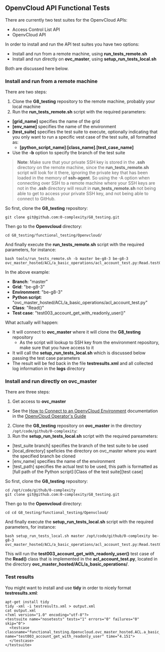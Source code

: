 ## OpenvCloud API Functional Tests

There are currently two test suites for the OpenvCloud APIs:
- Access Control List API
- OpenvCloud API

In order to install and run the API test suites you have two options:
- Install and run from a remote machine, using **run\_tests\_remote.sh**
- Install and run directly on **ovc_master**, using **setup\_run\_tests\_local.sh**

Both are discussed here below.


### Install and run from a remote machine

There are two steps:
1. Clone the **G8_testing** repository to the remote machine, probably your local machine
2. Run the **run\_tests\_remote.sh** script with the required parameters:
  - **[grid_name]** specifies the name of the grid
  - **[env_name]** specifies the name of the environment
  - **[test_suite]** specifies the test suite to execute, optionally indicating that you only want to run a specific vest case of the test suite, all formatted as:
    - **[python\_script\_name]**:**[class\_name]**.**[test\_case\_name]**
  - Use the **-b** option to specify the branch of the test suite

> **Note**: Make sure that your private SSH key is stored in the **.ssh** directory on the remote machine, since the **run\_tests\_remote.sh** script will look for it there, ignoring the private key that has been loaded in the memory of **ssh-agent**. So using the -A option when connecting over SSH to a remote machine where your SSH keys are not in the **.ssh** directory will result in **run\_tests\_remote.sh** not being able to get to access your private SSH key, and not being able to connect to GitHub.

So first, clone the **G8_testing** repository:
```
git clone git@github.com:0-complexity/G8_testing.git
```

Then go to the **Openvcloud** directory:
```
cd G8_testing/functional_testing/Openvcloud/
```

And finally execute the **run_tests_remote.sh** script with the required parameters, for instance:
```
bash tools/run_tests_remote.sh -b master be-g8-3 be-g8-3 ovc_master_hosted/ACL/a_basic_operations/acl_account_test.py:Read.test003_account_get_with_readonly_user
```

In the above example:
- **Branch**: "master"
- **Grid**: "be-g8-3"
- **Environment**: "be-g8-3"
- **Python script**: "ovc_master_hosted/ACL/a_basic_operations/acl_account_test.py"
- **Class**: "Read()"
- **Test case**: "test003\_account\_get\_with\_readonly\_user()"

What actually will happen:
- It will connect to **ovc\_master** where it will clone the **G8_testing** repository
  - As the script will lookup to SSH key from the environment repository, make sure that you have access to it
- It will call the **setup_run_tests_local.sh** which is discussed below passing the test case parameters
- The result will be fed back in the file **testresults.xml** and all collected log information in the **logs** directory


### Install and run directly on ovc_master

There are three steps:
1. Get access to **ovc\_master**
  - See the [How to Connect to an OpenvCloud Environment](https://gig.gitbooks.io/ovcdoc_public/content/Sysadmin/Connect/connect.html) documentation in the [OpenvCloud Operator's Guide](https://www.gitbook.com/book/gig/ovcdoc_public/details)
2. Clone the **G8_testing** repository on **ovc\_master** in the directory `/opt/code/github/0-complexity`:
3. Run the **setup\_run\_tests\_local.sh** script with the required pareameters:
  - [test_suite branch] specifies the branch of the test suite to be used
  - [local\_directory] speficies the directory on ovc_master where you want the specified branch be cloned
  - [env_name] specifies the name of the environment
  - [test_path] specifies the actual test to be used, this path is formatted as [full path of the Python script]:[Class of the test suite][test case]

So first, clone the **G8_testing** repository:
```
cd /opt/code/github/0-complexity
git clone git@github.com:0-complexity/G8_testing.git
```

Then go to the **Openvcloud** directory:
```
cd cd G8_testing/functional_testing/Openvcloud/
```

And finally execute the **setup\_run\_tests\_local.sh** script with the required parameters, for instance:
```
bash setup_run_tests_local.sh master /opt/code/github/0-complexity be-g8-3 ovc_master_hosted/ACL/a_basic_operations/acl_account_test.py:Read.test003_account_get_with_readonly_user
```

This will run the **test003\_account\_get\_with\_readonly\_user()** test case of the **Read()** class that is implemented in the **acl_account_test.py**, located in the directory **ovc\_master\_hosted/ACL/a\_basic\_operations/**.


### Test results

You might want to install and use **tidy** in order to nicely format **testresults.xml**:

```
apt-get install tidy
tidy -xml -i testresults.xml > output.xml
cat output.xml
<?xml version="1.0" encoding="utf-8"?>
<testsuite name="nosetests" tests="1" errors="0" failures="0" skip="0">
  <testcase classname="functional_testing.Openvcloud.ovc_master_hosted.ACL.a_basic_operations.acl_account_test.Read" name="test003_account_get_with_readonly_user" time="4.151">
  </testcase>
</testsuite>
```
